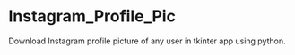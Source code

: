 # Instagram_Profile_Pic
Download Instagram profile picture of any user in tkinter app using python.
